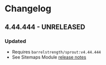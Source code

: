 # Changelog

## 4.44.444 - UNRELEASED

### Updated

- Requires `barrelstrength/sprout:v4.44.444`
- See Sitemaps Module [release notes]([PERMALINK])

